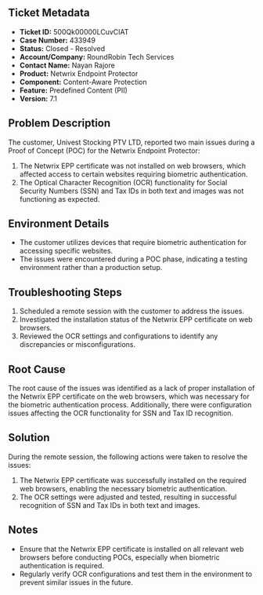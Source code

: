 ## Ticket Metadata
- **Ticket ID:** 500Qk00000LCuvCIAT
- **Case Number:** 433949
- **Status:** Closed - Resolved
- **Account/Company:** RoundRobin Tech Services
- **Contact Name:** Nayan Rajore
- **Product:** Netwrix Endpoint Protector
- **Component:** Content-Aware Protection
- **Feature:** Predefined Content (PII)
- **Version:** 7.1

## Problem Description
The customer, Univest Stocking PTV LTD, reported two main issues during a Proof of Concept (POC) for the Netwrix Endpoint Protector:
1. The Netwrix EPP certificate was not installed on web browsers, which affected access to certain websites requiring biometric authentication.
2. The Optical Character Recognition (OCR) functionality for Social Security Numbers (SSN) and Tax IDs in both text and images was not functioning as expected.

## Environment Details
- The customer utilizes devices that require biometric authentication for accessing specific websites.
- The issues were encountered during a POC phase, indicating a testing environment rather than a production setup.

## Troubleshooting Steps
1. Scheduled a remote session with the customer to address the issues.
2. Investigated the installation status of the Netwrix EPP certificate on web browsers.
3. Reviewed the OCR settings and configurations to identify any discrepancies or misconfigurations.

## Root Cause
The root cause of the issues was identified as a lack of proper installation of the Netwrix EPP certificate on the web browsers, which was necessary for the biometric authentication process. Additionally, there were configuration issues affecting the OCR functionality for SSN and Tax ID recognition.

## Solution
During the remote session, the following actions were taken to resolve the issues:
1. The Netwrix EPP certificate was successfully installed on the required web browsers, enabling the necessary biometric authentication.
2. The OCR settings were adjusted and tested, resulting in successful recognition of SSN and Tax IDs in both text and images.

## Notes
- Ensure that the Netwrix EPP certificate is installed on all relevant web browsers before conducting POCs, especially when biometric authentication is required.
- Regularly verify OCR configurations and test them in the environment to prevent similar issues in the future.